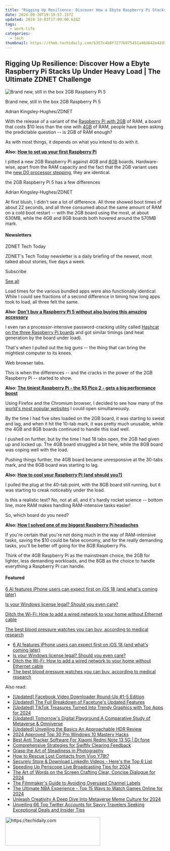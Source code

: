 ```yaml
---
title: "Rigging Up Resilience: Discover How a Ebyte Raspberry Pi Stacks Up Under Heavy Load | The Ultimate ZDNET Challenge"
date: 2024-09-30T19:19:57.157Z
updated: 2024-10-03T17:09:00.618Z
tags:
  - work-life
categories:
  - tech
thumbnail: https://thmb.techidaily.com/b357c4b8f72776975451a46d642e42d569af6d435c0d587f7372c46c2b7924bd.jpg
---
```


## Rigging Up Resilience: Discover How a Ebyte Raspberry Pi Stacks Up Under Heavy Load | The Ultimate ZDNET Challenge

![Brand new, still in the box 2GB Raspberry Pi 5](https://www.zdnet.com/a/img/resize/f1af105274b55d4c57fe24f35d1865f73354f067/2024/08/22/c2c1f328-cef6-4bb2-9acc-f5f0f8d8929b/img-0846.jpg?auto=webp&width=1280)

Brand new, still in the box 2GB Raspberry Pi 5

Adrian Kingsley-Hughes/ZDNET

With the release of a variant of the [Raspberry Pi with 2GB](https://www.canakit.com/raspberry-pi-4-2gb.html) of RAM, a board that costs $10 less than the one with [4GB](https://www.canakit.com/raspberry-pi-4-4gb.html) of RAM, people have been asking the predictable question -- is 2GB of RAM enough?

As with most things, it depends on what you intend to do with it.

**Also: [How to set up your first Raspberry Pi](https://www.zdnet.com/article/how-to-set-up-your-first-raspberry-pi/)**

I pitted a new 2GB Raspberry Pi against 4GB and [8GB](https://www.canakit.com/raspberry-pi-4-8gb.html) boards. Hardware-wise, apart from the RAM capacity and the fact that the 2GB variant uses the [new D0 processor stepping](https://www.zdnet.com/article/meet-the-most-affordable-raspberry-pi-5-ever-whats-new-and-why-its-so-cheap/), they are identical.

the 2GB Raspberry Pi 5 has a few differences

Adrian Kingsley-Hughes/ZDNET

At first blush, I didn't see a lot of difference. All three showed boot times of about 22 seconds, and all three consumed about the same amount of RAM on a cold boot restart -- with the 2GB board using the most, at about 630MB, while the 4GB and 8GB boards both hovered around the 570MB mark.

#### Newsletters

ZDNET Tech Today

ZDNET's Tech Today newsletter is a daily briefing of the newest, most talked about stories, five days a week.

 Subscribe

[See all](https://www.zdnet.com/newsletters/)

Load times for the various bundled apps were also functionally identical. While I could see fractions of a second difference in timing how long apps took to load, all three felt the same.

**Also: [Don't buy a Raspberry Pi 5 without also buying this amazing accessory](https://www.zdnet.com/home-and-office/dont-buy-a-raspberry-pi-5-without-also-buying-this-amazing-accessory/)**

I even ran a processor-intensive password-cracking utility called [Hashcat on the three Raspberry Pi boards](https://www.zdnet.com/article/the-raspberry-pi-5-cracks-passwords-twice-as-fast-as-my-pi-4-but-theres-one-issue/) and got similar timings (and heat generation by the board under load).

That's when I pulled out the big guns -- the thing that can bring the mightiest computer to its knees. 

Web browser tabs.

This is when the differences -- and the cracks in the power of the 2GB Raspberry Pi -- started to show.

**Also: [The tiniest Raspberry Pi - the $5 Pico 2 - gets a big performance boost](https://www.zdnet.com/article/the-tiniest-raspberry-pi-the-5-pico-2-gets-a-big-performance-boost/)**

Using Firefox and the Chromium browser, I decided to see how many of the [world's most popular websites](https://www.similarweb.com/top-websites/) I could open simultaneously. 

By the time I had five sites loaded on the 2GB board, it was starting to sweat and lag, and when it hit the 10-tab mark, it was pretty much unusable, while the 4GB and 8GB boards continued to handle this load well. 

I pushed on further, but by the time I had 18 tabs open, the 2GB had given up and locked up. The 4GB board struggled a bit here, while the 8GB board was coping well with the load.

Pushing things further, the 4GB board became unresponsive at the 30-tabs mark, and the 8GB board was starting to lag. 

**Also: [How to cool your Raspberry Pi (and should you?)](https://www.zdnet.com/article/how-to-cool-your-raspberry-pi/)**

I pulled the plug at the 40-tab point, with the 8GB board still running, but it was starting to creak noticeably under the load.

Is this a realistic test? No, not at all, and it's hardly rocket science -- bottom line, more RAM makes handling RAM-intensive tasks easier!

So, which board do you need?

**Also: [How I solved one of my biggest Raspberry Pi headaches](https://www.zdnet.com/home-and-office/i-just-solved-one-of-my-biggest-raspberry-pi-headaches/)**

If you're certain that you're not doing much in the way of RAM-intensive tasks, saving the $10 could be false economy, and for the really demanding tasks, you'll be better off going for the 8GB Raspberry Pis.

Think of the 4GB Raspberry Pi as the mainstream choice, the 2GB for lighter, less demanding workloads, and the 8GB as the choice to handle everything a Raspberry Pi can handle.

#### Featured

[6 AI features iPhone users can expect first on iOS 18 (and what's coming later)](https://www.zdnet.com/article/6-ai-features-iphone-users-can-expect-first-on-ios-18-and-whats-coming-later/ "6 AI features iPhone users can expect first on iOS 18 (and what's coming later)")

[Is your Windows license legal? Should you even care?](https://www.zdnet.com/article/is-your-windows-license-legal-should-you-even-care/ "Is your Windows license legal? Should you even care?")

[Ditch the Wi-Fi: How to add a wired network to your home without Ethernet cable](https://www.zdnet.com/article/ditch-the-wi-fi-how-to-add-a-wired-network-to-your-home-without-ethernet-cable/ "Ditch the Wi-Fi: How to add a wired network to your home without Ethernet cable")

[The best blood pressure watches you can buy, according to medical research](https://www.zdnet.com/article/best-blood-pressure-watch/ "The best blood pressure watches you can buy, according to medical research")

* [6 AI features iPhone users can expect first on iOS 18 (and what's coming later)](https://www.zdnet.com/article/6-ai-features-iphone-users-can-expect-first-on-ios-18-and-whats-coming-later/ "6 AI features iPhone users can expect first on iOS 18 (and what's coming later)")
* [Is your Windows license legal? Should you even care?](https://www.zdnet.com/article/is-your-windows-license-legal-should-you-even-care/ "Is your Windows license legal? Should you even care?")
* [Ditch the Wi-Fi: How to add a wired network to your home without Ethernet cable](https://www.zdnet.com/article/ditch-the-wi-fi-how-to-add-a-wired-network-to-your-home-without-ethernet-cable/ "Ditch the Wi-Fi: How to add a wired network to your home without Ethernet cable")
* [The best blood pressure watches you can buy, according to medical research](https://www.zdnet.com/article/best-blood-pressure-watch/ "The best blood pressure watches you can buy, according to medical research")

<ins class="adsbygoogle"
     style="display:block"
     data-ad-format="autorelaxed"
     data-ad-client="ca-pub-7571918770474297"
     data-ad-slot="1223367746"></ins>

<ins class="adsbygoogle"
     style="display:block"
     data-ad-client="ca-pub-7571918770474297"
     data-ad-slot="8358498916"
     data-ad-format="auto"
     data-full-width-responsive="true"></ins>

<span class="atpl-alsoreadstyle">Also read:</span>
<div><ul>
<li><a href="https://facebook-clips.techidaily.com/updated-facebook-video-downloader-round-up-1-5-edition/"><u>[Updated] Facebook Video Downloader Round-Up #1-5 Edition</u></a></li>
<li><a href="https://some-tips.techidaily.com/updated-the-full-breakdown-of-facetunes-updated-features/"><u>[Updated] The Full Breakdown of Facetune's Updated Features</u></a></li>
<li><a href="https://tiktok-clips.techidaily.com/updated-tiktok-treasures-turned-into-trendy-graphics-with-top-apps-for-2024/"><u>[Updated] TikTok Treasures Turned Into Trendy Graphics with Top Apps for 2024</u></a></li>
<li><a href="https://some-tips.techidaily.com/updated-tomorrows-digital-playground-a-comparative-study-of-metaverse-and-omniverse/"><u>[Updated] Tomorrow's Digital Playground A Comparative Study of Metaverse & Omniverse</u></a></li>
<li><a href="https://some-tips.techidaily.com/updated-unveiling-the-basics-an-approachable-hdr-review/"><u>[Updated] Unveiling the Basics An Approachable HDR Review</u></a></li>
<li><a href="https://some-tips.techidaily.com/2024-approved-top-30-pro-windows-10-mastery-hacks/"><u>2024 Approved Top 30 Pro Windows 10 Mastery Hacks</u></a></li>
<li><a href="https://android-location-track.techidaily.com/best-anti-tracker-software-for-xiaomi-redmi-note-13-5g-drfone-by-drfone-virtual-android/"><u>Best Anti Tracker Software For Xiaomi Redmi Note 13 5G | Dr.fone</u></a></li>
<li><a href="https://youtube-data.techidaily.com/ehensive-strategies-for-swiftly-clearing-feedback/"><u>Comprehensive Strategies for Swiftly Clearing Feedback</u></a></li>
<li><a href="https://youtube-webster.techidaily.com/-the-art-of-steadiness-in-photography/"><u>Grasp the Art of Steadiness in Photography</u></a></li>
<li><a href="https://blog-min.techidaily.com/how-to-rescue-lost-contacts-from-vivo-y78t-by-fonelab-android-recover-contacts/"><u>How to Rescue Lost Contacts from Vivo Y78t?</u></a></li>
<li><a href="https://extra-information.techidaily.com/securely-store-and-download-linkedin-videos-heres-the-top-6-list/"><u>Securely Store & Download LinkedIn Videos - Here's the Top 6 List</u></a></li>
<li><a href="https://some-tips.techidaily.com/speeding-up-periscope-live-broadcasting-tips-for-2024/"><u>Speeding Up Periscope Live Broadcasting Tips for 2024</u></a></li>
<li><a href="https://some-tips.techidaily.com/the-art-of-words-on-the-screen-crafting-clear-concise-dialogue-for-2024/"><u>The Art of Words on the Screen Crafting Clear, Concise Dialogue for 2024</u></a></li>
<li><a href="https://youtube-zero.techidaily.com/ilmmakers-guide-to-avoiding-overused-channel-labels/"><u>The Filmmaker's Guide to Avoiding Overused Channel Labels</u></a></li>
<li><a href="https://some-tips.techidaily.com/the-ultimate-nba-experience-top-15-ways-to-watch-games-online-for-2024/"><u>The Ultimate NBA Experience - Top 15 Ways to Watch Games Online for 2024</u></a></li>
<li><a href="https://some-tips.techidaily.com/unleash-creativity-a-deep-dive-into-metaverse-meme-culture-for-2024/"><u>Unleash Creativity A Deep Dive Into Metaverse Meme Culture for 2024</u></a></li>
<li><a href="https://tech-renaissance.techidaily.com/unveiling-66-top-twitter-accounts-for-savvy-travelers-seeking-exceptional-deals-and-insider-tips/"><u>Unveiling 66 Top Twitter Accounts for Savvy Travelers Seeking Exceptional Deals and Insider Tips</u></a></li>
</ul></div>

<!-- affiliate ads begin -->
<a href="https://aligracehair.sjv.io/c/5597632/2087262/19272" target="_top" id="2087262">
  <img src="//a.impactradius-go.com/display-ad/19272-2087262" border="0" alt="https://techidaily.com" width="300" height="90"/>
</a>
<img height="0" width="0" src="https://aligracehair.sjv.io/i/5597632/2087262/19272" style="position:absolute;visibility:hidden;" border="0" />
<!-- affiliate ads end -->

